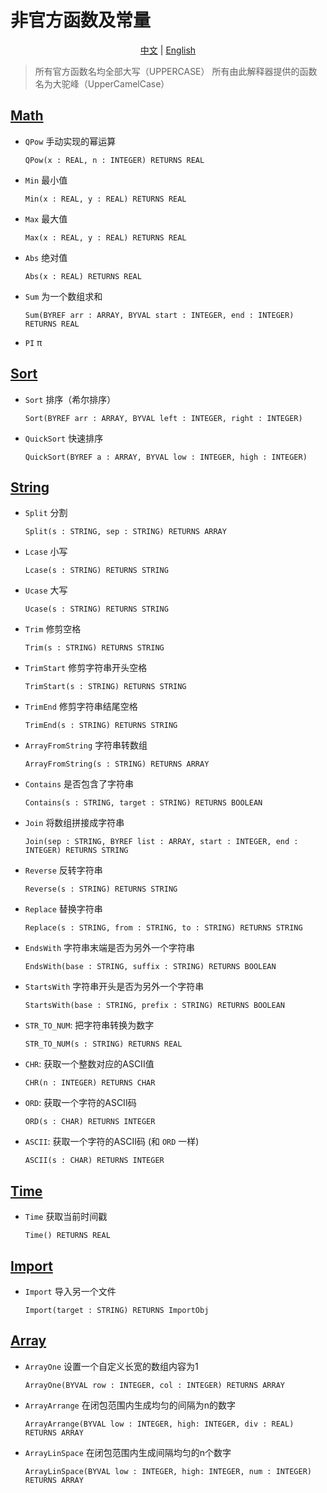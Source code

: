 # 非官方函数及常量

<p align="center">
<a href="./README_cn.md">中文</a> | <a href="./README.md">English</a>
</p>

> 所有官方函数名均全部大写（UPPERCASE）
> 所有由此解释器提供的函数名为大驼峰（UpperCamelCase）

## [Math](./math.cpc)
* `QPow` 手动实现的幂运算
    ```
    QPow(x : REAL, n : INTEGER) RETURNS REAL
    ```
* `Min` 最小值
    ```
    Min(x : REAL, y : REAL) RETURNS REAL
    ```
* `Max` 最大值
    ```
    Max(x : REAL, y : REAL) RETURNS REAL
    ```
* `Abs` 绝对值
    ```
    Abs(x : REAL) RETURNS REAL
    ```
* `Sum` 为一个数组求和
    ```
    Sum(BYREF arr : ARRAY, BYVAL start : INTEGER, end : INTEGER) RETURNS REAL
    ```
* `PI` π

## [Sort](./sort.cpc)
* `Sort` 排序（希尔排序）
    ```
    Sort(BYREF arr : ARRAY, BYVAL left : INTEGER, right : INTEGER)
    ```
* `QuickSort` 快速排序
    ```
    QuickSort(BYREF a : ARRAY, BYVAL low : INTEGER, high : INTEGER)
    ```

## [String](./string.cpc)
* `Split` 分割
    ```
    Split(s : STRING, sep : STRING) RETURNS ARRAY
    ```
* `Lcase` 小写
    ```
    Lcase(s : STRING) RETURNS STRING
    ```
* `Ucase` 大写
    ```
    Ucase(s : STRING) RETURNS STRING
    ```
* `Trim` 修剪空格
    ```
    Trim(s : STRING) RETURNS STRING
    ```
* `TrimStart` 修剪字符串开头空格
    ```
    TrimStart(s : STRING) RETURNS STRING
    ```
* `TrimEnd` 修剪字符串结尾空格
    ```
    TrimEnd(s : STRING) RETURNS STRING
    ```
* `ArrayFromString` 字符串转数组
    ```
    ArrayFromString(s : STRING) RETURNS ARRAY
    ```
* `Contains` 是否包含了字符串
    ```
    Contains(s : STRING, target : STRING) RETURNS BOOLEAN
    ```
* `Join` 将数组拼接成字符串
    ```
    Join(sep : STRING, BYREF list : ARRAY, start : INTEGER, end : INTEGER) RETURNS STRING
    ```
* `Reverse` 反转字符串
    ```
    Reverse(s : STRING) RETURNS STRING
    ```
* `Replace` 替换字符串
    ```
    Replace(s : STRING, from : STRING, to : STRING) RETURNS STRING
    ```
* `EndsWith` 字符串末端是否为另外一个字符串
    ```
    EndsWith(base : STRING, suffix : STRING) RETURNS BOOLEAN
    ```
* `StartsWith` 字符串开头是否为另外一个字符串
    ```
    StartsWith(base : STRING, prefix : STRING) RETURNS BOOLEAN
    ```
* `STR_TO_NUM`: 把字符串转换为数字
    ```
    STR_TO_NUM(s : STRING) RETURNS REAL
    ```
* `CHR`: 获取一个整数对应的ASCII值
    ```
    CHR(n : INTEGER) RETURNS CHAR
    ```
* `ORD`: 获取一个字符的ASCII码
    ```
    ORD(s : CHAR) RETURNS INTEGER
    ```
* `ASCII`: 获取一个字符的ASCII码 (和 `ORD` 一样)
    ```
    ASCII(s : CHAR) RETURNS INTEGER
    ```

## [Time](./time.cpc)
* `Time` 获取当前时间戳
    ```
    Time() RETURNS REAL
    ```

## [Import](./import.cpc)
* `Import` 导入另一个文件
    ```
    Import(target : STRING) RETURNS ImportObj
    ```

## [Array](./array.cpc)
* `ArrayOne` 设置一个自定义长宽的数组内容为1
    ```
    ArrayOne(BYVAL row : INTEGER, col : INTEGER) RETURNS ARRAY
    ```
* `ArrayArrange` 在闭包范围内生成均匀的间隔为n的数字
    ```
    ArrayArrange(BYVAL low : INTEGER, high: INTEGER, div : REAL) RETURNS ARRAY
    ```
* `ArrayLinSpace` 在闭包范围内生成间隔均匀的n个数字
    ```
    ArrayLinSpace(BYVAL low : INTEGER, high: INTEGER, num : INTEGER) RETURNS ARRAY
    ```
